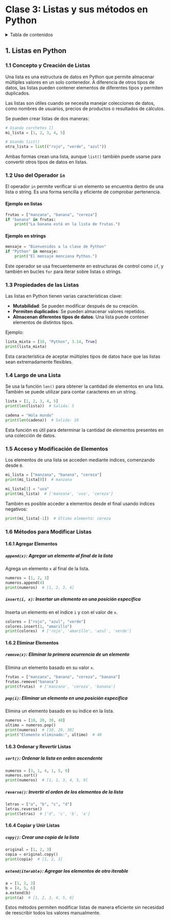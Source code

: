 # Clase 3: Listas y sus métodos en Python <!-- omit from toc -->

<details> 
  <summary>Tabla de contenidos</summary>

- [1. Listas en Python](#1-listas-en-python)
  - [1.1 Concepto y Creación de Listas](#11-concepto-y-creación-de-listas)
  - [1.2 Uso del Operador `in`](#12-uso-del-operador-in)
    - [Ejemplo en listas](#ejemplo-en-listas)
    - [Ejemplo en strings](#ejemplo-en-strings)
  - [1.3 Propiedades de las Listas](#13-propiedades-de-las-listas)
  - [1.4 Largo de una Lista](#14-largo-de-una-lista)
  - [1.5 Acceso y Modificación de Elementos](#15-acceso-y-modificación-de-elementos)
  - [1.6 Métodos para Modificar Listas](#16-métodos-para-modificar-listas)
    - [1.6.1 Agregar Elementos](#161-agregar-elementos)
      - [`append(x)`: Agregar un elemento al final de la lista](#appendx-agregar-un-elemento-al-final-de-la-lista)
      - [`insert(i, x)`: Insertar un elemento en una posición específica](#inserti-x-insertar-un-elemento-en-una-posición-específica)
    - [1.6.2 Eliminar Elementos](#162-eliminar-elementos)
      - [`remove(x)`: Eliminar la primera ocurrencia de un elemento](#removex-eliminar-la-primera-ocurrencia-de-un-elemento)
      - [`pop(i)`: Eliminar un elemento en una posición específica](#popi-eliminar-un-elemento-en-una-posición-específica)
    - [1.6.3 Ordenar y Revertir Listas](#163-ordenar-y-revertir-listas)
      - [`sort()`: Ordenar la lista en orden ascendente](#sort-ordenar-la-lista-en-orden-ascendente)
      - [`reverse()`: Invertir el orden de los elementos de la lista](#reverse-invertir-el-orden-de-los-elementos-de-la-lista)
    - [1.6.4 Copiar y Unir Listas](#164-copiar-y-unir-listas)
      - [`copy()`: Crear una copia de la lista](#copy-crear-una-copia-de-la-lista)
      - [`extend(iterable)`: Agregar los elementos de otro iterable](#extenditerable-agregar-los-elementos-de-otro-iterable)
</details>

## 1. Listas en Python

### 1.1 Concepto y Creación de Listas

Una lista es una estructura de datos en Python que permite almacenar múltiples valores en un solo contenedor. A diferencia de otros tipos de datos, las listas pueden contener elementos de diferentes tipos y permiten duplicados.

Las listas son útiles cuando se necesita manejar colecciones de datos, como nombres de usuarios, precios de productos o resultados de cálculos.

Se pueden crear listas de dos maneras:

```python
# Usando corchetes []
mi_lista = [1, 2, 3, 4, 5]

# Usando list()
otra_lista = list(("rojo", "verde", "azul"))
```

Ambas formas crean una lista, aunque `list()` también puede usarse para convertir otros tipos de datos en listas.

### 1.2 Uso del Operador `in`

El operador `in` permite verificar si un elemento se encuentra dentro de una lista o string. Es una forma sencilla y eficiente de comprobar pertenencia.

#### Ejemplo en listas

```python
frutas = ["manzana", "banana", "cereza"]
if "banana" in frutas:
    print("La banana está en la lista de frutas.")
```

#### Ejemplo en strings

```python
mensaje = "Bienvenidos a la clase de Python"
if "Python" in mensaje:
    print("El mensaje menciona Python.")
```

Este operador se usa frecuentemente en estructuras de control como `if`, y también en bucles `for` para iterar sobre listas o strings.

### 1.3 Propiedades de las Listas

Las listas en Python tienen varias características clave:

- **Mutabilidad**: Se pueden modificar después de su creación.
- **Permiten duplicados**: Se pueden almacenar valores repetidos.
- **Almacenan diferentes tipos de datos**: Una lista puede contener elementos de distintos tipos.

Ejemplo:

```python
lista_mixta = [10, "Python", 3.14, True]
print(lista_mixta)
```

Esta característica de aceptar múltiples tipos de datos hace que las listas sean extremadamente flexibles.

### 1.4 Largo de una Lista

Se usa la función `len()` para obtener la cantidad de elementos en una lista. También se puede utilizar para contar caracteres en un string.

```python
lista = [1, 2, 3, 4, 5]
print(len(lista))  # Salida: 5

cadena = "Hola mundo"
print(len(cadena))  # Salida: 10
```

Esta función es útil para determinar la cantidad de elementos presentes en una colección de datos.

### 1.5 Acceso y Modificación de Elementos

Los elementos de una lista se acceden mediante índices, comenzando desde `0`.

```python
mi_lista = ["manzana", "banana", "cereza"]
print(mi_lista[0])  # manzana

mi_lista[1] = "uva"
print(mi_lista)  # ['manzana', 'uva', 'cereza']
```

También es posible acceder a elementos desde el final usando índices negativos:

```python
print(mi_lista[-1])  # Último elemento: cereza
```

### 1.6 Métodos para Modificar Listas

#### 1.6.1 Agregar Elementos

##### `append(x)`: Agregar un elemento al final de la lista

Agrega un elemento `x` al final de la lista.

```python
numeros = [1, 2, 3]
numeros.append(4)
print(numeros)  # [1, 2, 3, 4]
```

##### `insert(i, x)`: Insertar un elemento en una posición específica

Inserta un elemento en el índice `i` y con el valor de `x`.

```python
colores = ["rojo", "azul", "verde"]
colores.insert(1, "amarillo")
print(colores)  # ['rojo', 'amarillo', 'azul', 'verde']
```

#### 1.6.2 Eliminar Elementos

##### `remove(x)`: Eliminar la primera ocurrencia de un elemento

Elimina un elemento basado en su valor `x`.

```python
frutas = ["manzana", "banana", "cereza", "banana"]
frutas.remove("banana")
print(frutas)  # ['manzana', 'cereza', 'banana']
```

##### `pop(i)`: Eliminar un elemento en una posición específica

Elimina un elemento basado en su índice en la lista.

```python
numeros = [10, 20, 30, 40]
ultimo = numeros.pop()
print(numeros)  # [10, 20, 30]
print("Elemento eliminado:", ultimo)  # 40
```

#### 1.6.3 Ordenar y Revertir Listas

##### `sort()`: Ordenar la lista en orden ascendente

```python
numeros = [3, 1, 4, 1, 5, 9]
numeros.sort()
print(numeros)  # [1, 1, 3, 4, 5, 9]
```

##### `reverse()`: Invertir el orden de los elementos de la lista

```python
letras = ["a", "b", "c", "d"]
letras.reverse()
print(letras)  # ['d', 'c', 'b', 'a']
```

#### 1.6.4 Copiar y Unir Listas

##### `copy()`: Crear una copia de la lista

```python
original = [1, 2, 3]
copia = original.copy()
print(copia)  # [1, 2, 3]
```

##### `extend(iterable)`: Agregar los elementos de otro iterable

```python
a = [1, 2, 3]
b = [4, 5, 6]
a.extend(b)
print(a)  # [1, 2, 3, 4, 5, 6]
```

Estos métodos permiten modificar listas de manera eficiente sin necesidad de reescribir todos los valores manualmente.

